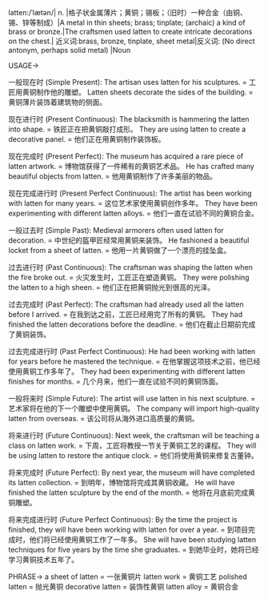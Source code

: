latten:/ˈlætən/| n. |格子状金属薄片；黄铜；锡板；（旧时）一种合金（由铜、锡、锌等制成）|A metal in thin sheets; brass; tinplate;  (archaic) a kind of brass or bronze.|The craftsmen used latten to create intricate decorations on the chest.| 近义词:brass, bronze, tinplate, sheet metal|反义词: (No direct antonym, perhaps solid metal) |Noun


USAGE->

一般现在时 (Simple Present):
The artisan uses latten for his sculptures. =  工匠用黄铜制作他的雕塑。
Latten sheets decorate the sides of the building. = 黄铜薄片装饰着建筑物的侧面。

现在进行时 (Present Continuous):
The blacksmith is hammering the latten into shape. = 铁匠正在把黄铜敲打成形。
They are using latten to create a decorative panel. = 他们正在用黄铜制作装饰板。

现在完成时 (Present Perfect):
The museum has acquired a rare piece of latten artwork. =  博物馆获得了一件稀有的黄铜艺术品。
He has crafted many beautiful objects from latten. = 他用黄铜制作了许多美丽的物品。

现在完成进行时 (Present Perfect Continuous):
The artist has been working with latten for many years. = 这位艺术家使用黄铜创作多年。
They have been experimenting with different latten alloys. = 他们一直在试验不同的黄铜合金。

一般过去时 (Simple Past):
Medieval armorers often used latten for decoration. = 中世纪的盔甲匠经常用黄铜来装饰。
He fashioned a beautiful locket from a sheet of latten. = 他用一片黄铜做了一个漂亮的挂坠盒。

过去进行时 (Past Continuous):
The craftsman was shaping the latten when the fire broke out. =  火灾发生时，工匠正在塑造黄铜。
They were polishing the latten to a high sheen. = 他们正在把黄铜抛光到很高的光泽。

过去完成时 (Past Perfect):
The craftsman had already used all the latten before I arrived. =  在我到达之前，工匠已经用完了所有的黄铜。
They had finished the latten decorations before the deadline. = 他们在截止日期前完成了黄铜装饰。

过去完成进行时 (Past Perfect Continuous):
He had been working with latten for years before he mastered the technique. =  在他掌握这项技术之前，他已经使用黄铜工作多年了。
They had been experimenting with different latten finishes for months. = 几个月来，他们一直在试验不同的黄铜饰面。

一般将来时 (Simple Future):
The artist will use latten in his next sculpture. = 艺术家将在他的下一个雕塑中使用黄铜。
The company will import high-quality latten from overseas. =  该公司将从海外进口高质量的黄铜。

将来进行时 (Future Continuous):
Next week, the craftsman will be teaching a class on latten work. = 下周，工匠将教授一节关于黄铜工艺的课程。
They will be using latten to restore the antique clock. = 他们将使用黄铜来修复古董钟。

将来完成时 (Future Perfect):
By next year, the museum will have completed its latten collection. = 到明年，博物馆将完成其黄铜收藏。
He will have finished the latten sculpture by the end of the month. = 他将在月底前完成黄铜雕塑。

将来完成进行时 (Future Perfect Continuous):
By the time the project is finished, they will have been working with latten for over a year. = 到项目完成时，他们将已经使用黄铜工作了一年多。
She will have been studying latten techniques for five years by the time she graduates. = 到她毕业时，她将已经学习黄铜技术五年了。



PHRASE->
a sheet of latten = 一张黄铜片
latten work = 黄铜工艺
polished latten = 抛光黄铜
decorative latten = 装饰性黄铜
latten alloy = 黄铜合金
